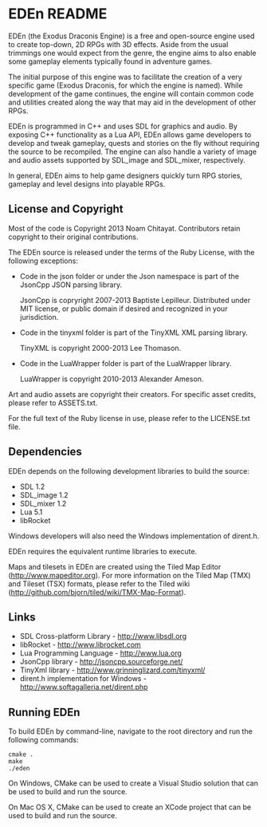 EDEn README
===========

EDEn (the Exodus Draconis Engine) is a free and open-source engine used to create top-down, 2D RPGs with 3D effects. Aside from the usual trimmings one would expect from the genre, the engine aims to also enable some gameplay elements typically found in adventure games.

The initial purpose of this engine was to facilitate the creation of a very specific game (Exodus Draconis, for which the engine is named). While development of the game continues, the engine will contain common code and utilities created along the way that may aid in the development of other RPGs.

EDEn is programmed in C++ and uses SDL for graphics and audio. By exposing C++ functionality as a Lua API, EDEn allows game developers to develop and tweak gameplay, quests and stories on the fly without requiring the source to be recompiled. The engine can also handle a variety of image and audio assets supported by SDL_image and SDL_mixer, respectively.

In general, EDEn aims to help game designers quickly turn RPG stories, gameplay and level designs into playable RPGs. 

License and Copyright
---------------------

Most of the code is Copyright 2013 Noam Chitayat. Contributors retain copyright to their original contributions.

The EDEn source is released under the terms of the Ruby License, with the following exceptions:

* Code in the json folder or under the Json namespace is part of the JsonCpp JSON parsing library.

	JsonCpp is copryright 2007-2013 Baptiste Lepilleur. Distributed under MIT license, or public domain if desired and recognized in your jurisdiction.

* Code in the tinyxml folder is part of the TinyXML XML parsing library.

	TinyXML is copyright 2000-2013 Lee Thomason. 

* Code in the LuaWrapper folder is part of the LuaWrapper library.

	LuaWrapper is copyright 2010-2013 Alexander Ameson.

Art and audio assets are copyright their creators. For specific asset credits, please refer to ASSETS.txt.

For the full text of the Ruby license in use, please refer to the LICENSE.txt file.

Dependencies
------------

EDEn depends on the following development libraries to build the source:

* SDL 1.2
* SDL_image 1.2
* SDL_mixer 1.2
* Lua 5.1
* libRocket

Windows developers will also need the Windows implementation of dirent.h.

EDEn requires the equivalent runtime libraries to execute.

Maps and tilesets in EDEn are created using the Tiled Map Editor (http://www.mapeditor.org).
For more information on the Tiled Map (TMX) and Tileset (TSX) formats, please refer to the Tiled wiki (http://github.com/bjorn/tiled/wiki/TMX-Map-Format).

Links
-----

* SDL Cross-platform Library - http://www.libsdl.org
* libRocket - http://www.librocket.com
* Lua Programming Language - http://www.lua.org
* JsonCpp library - http://jsoncpp.sourceforge.net/
* TinyXml library - http://www.grinninglizard.com/tinyxml/
* dirent.h implementation for Windows - http://www.softagalleria.net/dirent.php

Running EDEn
------------

To build EDEn by command-line, navigate to the root directory and run the following commands:

	cmake .
	make
	./eden

On Windows, CMake can be used to create a Visual Studio solution that can be used to build and run the source.

On Mac OS X, CMake can be used to create an XCode project that can be used to build and run the source.

